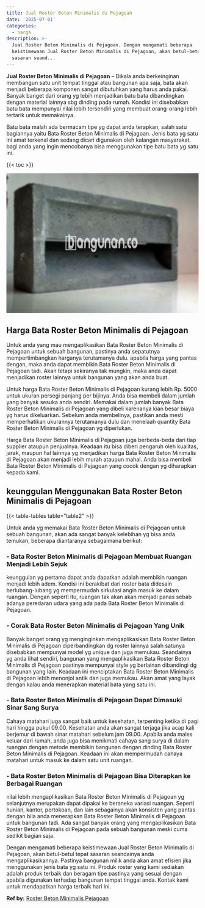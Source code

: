 ```yaml
---
title: Jual Roster Beton Minimalis di Pejagoan
date: '2025-07-01'
categories:
  - harga
description: >-
  Jual Roster Beton Minimalis di Pejagoan. Dengan mengamati beberapa
  keistimewaan Jual Roster Beton Minimalis di Pejagoan, akan betul-betul tepat
  sasaran seand...
---
```


**Jual Roster Beton Minimalis di Pejagoan** – Dikala anda berkeinginan membangun satu unit tempat tinggal atau bangunan apa saja, bata akan menjadi beberapa komponen sangat dibutuhkan yang harus anda pakai. Banyak banget dari orang yg lebih menjadikan batu bata dibandingkan dengan material lainnya sbg dinding pada rumah. Kondisi ini disebabkan batu bata mempunyai nilai lebih tersendiri yang membuat orang-orang lebih tertarik untuk memakainya.

Batu bata malah ada bermacam tipe yg dapat anda terapkan, salah satu bagiannya yaitu Bata Roster Beton Minimalis di Pejagoan. Jenis bata yg satu ini amat terkenal dan sedang dicari digunakan oleh kalangan masyarakat. bagi anda yang ingin mencobanya bisa menggunakan tipe batu bata yg satu ini.

{{< toc >}}

![Jual Roster Beton Minimalis di Pejagoan](/images/bata-roster-minimalis-17.png)

## Harga Bata Roster Beton Minimalis di Pejagoan

Untuk anda yang mau mengaplikasikan Bata Roster Beton Minimalis di Pejagoan untuk sebuah bangunan, pastinya anda sepatutnya mempertimbangkan harganya terutamanya dulu. apabila harga yang pantas dengan, maka anda dapat membikin Bata Roster Beton Minimalis di Pejagoan tadi. Akan tetapi sekiranya tak mungkin, maka anda dapat menjadikan roster lainnya untuk bangunan yang akan anda buat.

Untuk harga Bata Roster Beton Minimalis di Pejagoan kurang lebih Rp. 5000 untuk ukuran persegi panjang per bijinya. Anda bisa membeli dalam jumlah yang banyak sesuka anda sendiri. Memakai dalam jumlah banyak Bata Roster Beton Minimalis di Pejagoan yang dibeli karenanya kian besar biaya yg harus dikeluarkan. Sebelum anda membelinya, pastikan anda mesti memperhatikan ukurannya terutamanya dulu dan menelaah quantity Bata Roster Beton Minimalis di Pejagoan yg diperlukan.

Harga Bata Roster Beton Minimalis di Pejagoan juga berbeda-beda dari tiap supplier ataupun penjualnya. Keadaan itu bisa diberi pengaruh oleh kualitas, jarak, maupun hal lainnya yg menjadikan harga Bata Roster Beton Minimalis di Pejagoan akan menjadi lebih murah ataupun mahal. Anda bisa membeli Bata Roster Beton Minimalis di Pejagoan yang cocok dengan yg diharapkan kepada kami.

## keunggulan Menggunakan Bata Roster Beton Minimalis di Pejagoan

{{< table-tables table="table2" >}}

Untuk anda yg memakai Bata Roster Beton Minimalis di Pejagoan untuk sebuah bangunan, akan ada sangat banyak kelebihan yg bisa anda temukan, beberapa diantaranya sebagaimana berikut:

### \- Bata Roster Beton Minimalis di Pejagoan Membuat Ruangan Menjadi Lebih Sejuk

keunggulan yg pertama dapat anda dapatkan adalah membikin ruangan menjadi lebih adem. Kondisi ini berakibat dari roster bata didesain berlubang-lubang yg mempermudah sirkulasi angin masuk ke dalam ruangan. Dengan seperti itu, ruangan tak akan akan menjadi panas sebab adanya peredaran udara yang ada pada Bata Roster Beton Minimalis di Pejagoan.

### \- Corak Bata Roster Beton Minimalis di Pejagoan Yang Unik

Banyak banget orang yg menginginkan mengaplikasikan Bata Roster Beton Minimalis di Pejagoan diperbandingkan dg roster lainnya salah satunya disebabkan mempunyai model yg unique dan juga memukau. Seandainya yg anda lihat sendiri, bangunan yang mengaplikasikan Bata Roster Beton Minimalis di Pejagoan pastinya mempunyai style yg berlainan dibandingi dg bangunan yang lain. Keadaan ini menciptakan Bata Roster Beton Minimalis di Pejagoan lebih menonjol antik dan juga memukau. Akan amat yang layak dengan kalau anda menerapkan material bata yang satu ini.

### \- Bata Roster Beton Minimalis di Pejagoan Dapat Dimasuki Sinar Sang Surya

Cahaya matahari juga sangat baik untuk kesehatan, terpenting ketika di pagi hari hingga pukul 09.00. Kesehatan anda akan sangat terjaga jika acap kali berjemur di bawah sinar matahari sebelum jam 09.00. Apabila anda males keluar dari rumah, anda juga bisa menikmati cahaya sang surya di dalam ruangan dengan metode membikin bangunan dengan dinding Bata Roster Beton Minimalis di Pejagoan. Keadaan ini akan mempermudah cahaya matahari untuk masuk ke dalam satu unit ruangan.

### \- Bata Roster Beton Minimalis di Pejagoan Bisa Diterapkan ke Berbagai Ruangan

nilai lebih mengaplikasikan Bata Roster Beton Minimalis di Pejagoan yg selanjutnya merupakan dapat dipakai ke beraneka variasi ruangan. Seperti hunian, kantor, pertokoan, dan lain sebagainya akan konsisten yang pantas dengan bila anda menerapkan Bata Roster Beton Minimalis di Pejagoan untuk bangunan tadi. Ada sangat banyak orang yang mengaplikasikan Bata Roster Beton Minimalis di Pejagoan pada sebuah bangunan meski cuma sedikit bagian saja.

Dengan mengamati beberapa keistimewaan Jual Roster Beton Minimalis di Pejagoan, akan betul-betul tepat sasaran seandainya anda mengaplikasikannya. Pastinya bangunan milik anda akan amat efisien jika menggunakan jenis bata yg satu ini. Produk roster yang kami sediakan adalah produk terbaik dan beragam tipe pastinya yang sesuai dengan apabila digunakan terhadap bangunan tempat tinggal anda. Kontak kami untuk mendapatkan harga terbaik hari ini.

**Ref by:** [Roster Beton Minimalis Pejagoan](https://id.wikipedia.org/wiki/Roster)
